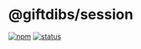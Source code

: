 # @giftdibs/session

[![npm](https://img.shields.io/npm/v/@giftdibs/session.svg)](https://www.npmjs.com/package/@giftdibs/session)
[![status](https://travis-ci.org/giftdibs/giftdibs-session.svg?branch=master)](https://travis-ci.org/giftdibs/giftdibs-session)
